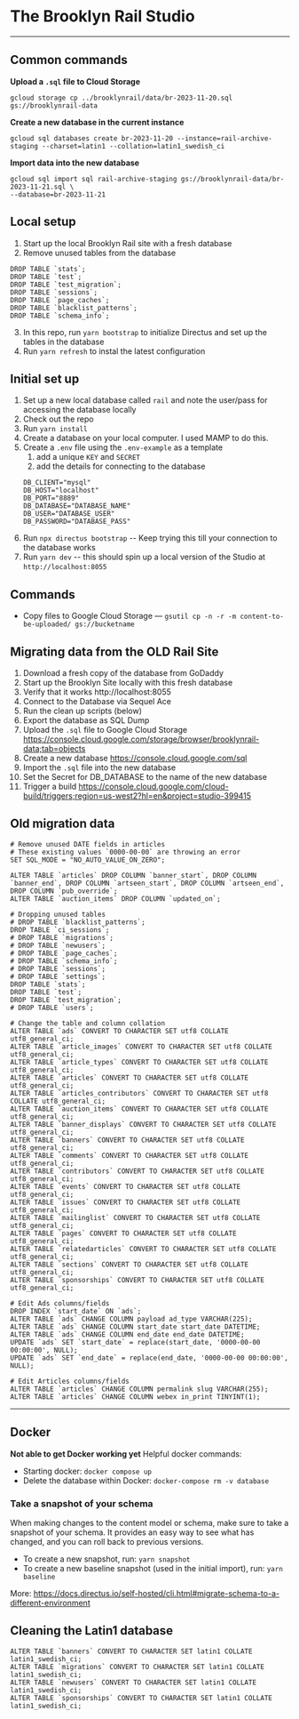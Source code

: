 # The Brooklyn Rail Studio

---

## Common commands

**Upload a `.sql` file to Cloud Storage**
```
gcloud storage cp ../brooklynrail/data/br-2023-11-20.sql gs://brooklynrail-data
```

**Create a new database in the current instance**
```
gcloud sql databases create br-2023-11-20 --instance=rail-archive-staging --charset=latin1 --collation=latin1_swedish_ci
```

**Import data into the new database**
```
gcloud sql import sql rail-archive-staging gs://brooklynrail-data/br-2023-11-21.sql \
--database=br-2023-11-21
```



## Local setup

1. Start up the local Brooklyn Rail site with a fresh database
2. Remove unused tables from the database
```
DROP TABLE `stats`;
DROP TABLE `test`;
DROP TABLE `test_migration`;
DROP TABLE `sessions`;
DROP TABLE `page_caches`;
DROP TABLE `blacklist_patterns`;
DROP TABLE `schema_info`;
```
3. In this repo, run `yarn bootstrap` to initialize Directus and set up the tables in the database
4. Run `yarn refresh` to instal the latest configuration






## Initial set up
1. Set up a new local database called `rail` and note the user/pass for accessing the database locally
2. Check out the repo
3. Run `yarn install`
4. Create a database on your local computer. I used MAMP to do this.
5. Create a `.env` file using the `.env-example` as a template
   1. add a unique `KEY` and `SECRET`
   2. add the details for connecting to the database 
   ```
   DB_CLIENT="mysql"
   DB_HOST="localhost"
   DB_PORT="8889"
   DB_DATABASE="DATABASE_NAME"
   DB_USER="DATABASE_USER"
   DB_PASSWORD="DATABASE_PASS"
   ```
6. Run `npx directus bootstrap` -- Keep trying this till your connection to the database works
7. Run `yarn dev` -- this should spin up a local version of the Studio at `http://localhost:8055`

## Commands

- Copy files to Google Cloud Storage — `gsutil cp -n -r -m content-to-be-uploaded/ gs://bucketname`

## Migrating data from the OLD Rail Site

1. Download a fresh copy of the database from GoDaddy
2. Start up the Brooklyn Site locally with this fresh database
3. Verify that it works http://localhost:8055
4. Connect to the Database via Sequel Ace
5. Run the clean up scripts (below)
6. Export the database as SQL Dump
7. Upload the `.sql` file to Google Cloud Storage https://console.cloud.google.com/storage/browser/brooklynrail-data;tab=objects
8. Create a new database https://console.cloud.google.com/sql
9. Import the `.sql` file into the new database
10. Set the Secret for DB_DATABASE to the name of the new database
11. Trigger a build https://console.cloud.google.com/cloud-build/triggers;region=us-west2?hl=en&project=studio-399415





## Old migration data
```
# Remove unused DATE fields in articles
# These existing values `0000-00-00` are throwing an error
SET SQL_MODE = "NO_AUTO_VALUE_ON_ZERO";

ALTER TABLE `articles` DROP COLUMN `banner_start`, DROP COLUMN `banner_end`, DROP COLUMN `artseen_start`, DROP COLUMN `artseen_end`, DROP COLUMN `pub_override`;
ALTER TABLE `auction_items` DROP COLUMN `updated_on`;

# Dropping unused tables
# DROP TABLE `blacklist_patterns`;
DROP TABLE `ci_sessions`;
# DROP TABLE `migrations`;
# DROP TABLE `newusers`;
# DROP TABLE `page_caches`;
# DROP TABLE `schema_info`;
# DROP TABLE `sessions`;
# DROP TABLE `settings`;
DROP TABLE `stats`;
DROP TABLE `test`;
DROP TABLE `test_migration`;
# DROP TABLE `users`;

# Change the table and column collation
ALTER TABLE `ads` CONVERT TO CHARACTER SET utf8 COLLATE utf8_general_ci;
ALTER TABLE `article_images` CONVERT TO CHARACTER SET utf8 COLLATE utf8_general_ci;
ALTER TABLE `article_types` CONVERT TO CHARACTER SET utf8 COLLATE utf8_general_ci;
ALTER TABLE `articles` CONVERT TO CHARACTER SET utf8 COLLATE utf8_general_ci;
ALTER TABLE `articles_contributors` CONVERT TO CHARACTER SET utf8 COLLATE utf8_general_ci;
ALTER TABLE `auction_items` CONVERT TO CHARACTER SET utf8 COLLATE utf8_general_ci;
ALTER TABLE `banner_displays` CONVERT TO CHARACTER SET utf8 COLLATE utf8_general_ci;
ALTER TABLE `banners` CONVERT TO CHARACTER SET utf8 COLLATE utf8_general_ci;
ALTER TABLE `comments` CONVERT TO CHARACTER SET utf8 COLLATE utf8_general_ci;
ALTER TABLE `contributors` CONVERT TO CHARACTER SET utf8 COLLATE utf8_general_ci;
ALTER TABLE `events` CONVERT TO CHARACTER SET utf8 COLLATE utf8_general_ci;
ALTER TABLE `issues` CONVERT TO CHARACTER SET utf8 COLLATE utf8_general_ci;
ALTER TABLE `mailinglist` CONVERT TO CHARACTER SET utf8 COLLATE utf8_general_ci;
ALTER TABLE `pages` CONVERT TO CHARACTER SET utf8 COLLATE utf8_general_ci;
ALTER TABLE `relatedarticles` CONVERT TO CHARACTER SET utf8 COLLATE utf8_general_ci;
ALTER TABLE `sections` CONVERT TO CHARACTER SET utf8 COLLATE utf8_general_ci;
ALTER TABLE `sponsorships` CONVERT TO CHARACTER SET utf8 COLLATE utf8_general_ci;

# Edit Ads columns/fields
DROP INDEX `start_date` ON `ads`;
ALTER TABLE `ads` CHANGE COLUMN payload ad_type VARCHAR(225);
ALTER TABLE `ads` CHANGE COLUMN start_date start_date DATETIME;
ALTER TABLE `ads` CHANGE COLUMN end_date end_date DATETIME;
UPDATE `ads` SET `start_date` = replace(start_date, '0000-00-00 00:00:00', NULL);
UPDATE `ads` SET `end_date` = replace(end_date, '0000-00-00 00:00:00', NULL);

# Edit Articles columns/fields
ALTER TABLE `articles` CHANGE COLUMN permalink slug VARCHAR(255);
ALTER TABLE `articles` CHANGE COLUMN webex in_print TINYINT(1);
```


---

## Docker
**Not able to get Docker working yet**
Helpful docker commands:
- Starting docker: `docker compose up`
- Delete the database within Docker: `docker-compose rm -v database`


### Take a snapshot of your schema
When making changes to the content model or schema, make sure to take a snapshot of your schema. It provides an easy way to see what has changed, and you can roll back to previous versions.

- To create a new snapshot, run: `yarn snapshot`
- To create a new baseline snapshot (used in the initial import), run: `yarn baseline`

More: https://docs.directus.io/self-hosted/cli.html#migrate-schema-to-a-different-environment



## Cleaning the Latin1 database
```
ALTER TABLE `banners` CONVERT TO CHARACTER SET latin1 COLLATE latin1_swedish_ci;
ALTER TABLE `migrations` CONVERT TO CHARACTER SET latin1 COLLATE latin1_swedish_ci;
ALTER TABLE `newusers` CONVERT TO CHARACTER SET latin1 COLLATE latin1_swedish_ci;
ALTER TABLE `sponsorships` CONVERT TO CHARACTER SET latin1 COLLATE latin1_swedish_ci;
```